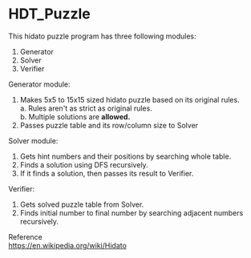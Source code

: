 # HDT_Puzzle

This hidato puzzle program has three following modules:
1. Generator
2. Solver
3. Verifier


Generator module:
1. Makes 5x5 to 15x15 sized hidato puzzle based on its original rules.
  <br/>a. Rules aren't as strict as original rules.
  <br/>b. Multiple solutions are **allowed.**
2. Passes puzzle table and its row/column size to Solver

Solver module:
1. Gets hint numbers and their positions by searching whole table.
2. Finds a solution using DFS recursively.
3. If it finds a solution, then passes its result to Verifier.

Verifier:
1. Gets solved puzzle table from Solver.
2. Finds initial number to final number by searching adjacent numbers recursively.

Reference
</br>
https://en.wikipedia.org/wiki/Hidato
